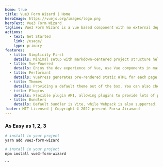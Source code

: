 ```yaml
---
home: true
title: Vue3 Form Wizard | Home
heroImage: https://vuejs.org/images/logo.png
heroText: Vue3 Form Wizard
tagline: Vue3 Form Wizard is a vue based component with no external depenendcies which simplifies tab wizard management.
actions:
  - text: Get Started
    link: /usage/
    type: primary
features:
  - title: Simplicity First
    details: Minimal setup with markdown-centered project structure helps you focus on writing.
  - title: Vue-Powered
    details: Enjoy the dev experience of Vue, use Vue components in markdown, and develop custom themes with Vue.
  - title: Performant
    details: VuePress generates pre-rendered static HTML for each page, and runs as an SPA once a page is loaded.
  - title: Themes
    details: Providing a default theme out of the box. You can also choose a community theme or create your own one.
  - title: Plugins
    details: Flexible plugin API, allowing plugins to provide lots of plug-and-play features for your site.
  - title: Bundlers
    details: Default bundler is Vite, while Webpack is also supported. Choose the one you like!
footer: MIT Licensed | Copyright © 2022-present Parsa Jiravand
---
```


### As Easy as 1, 2, 3

<CodeGroup>
  <CodeGroupItem title="YARN" active>

```bash
# install in your project
yarn add vue3-form-wizard

```

  </CodeGroupItem>

  <CodeGroupItem title="NPM">
  
```bash
# install in your project
npm install vue3-form-wizard

```

  </CodeGroupItem>
</CodeGroup>
```
